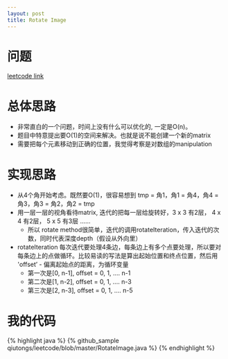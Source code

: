 ```yaml
---
layout: post
title: Rotate Image
---
```


# 问题
[leetcode link](https://leetcode.com/problems/rotate-image/description/)

# 总体思路
- 非常直白的一个问题，时间上没有什么可以优化的, 一定是O(n)。
- 题目中特意提出要O(1)的空间来解决。也就是说不能创建一个新的matrix
- 需要把每个元素移动到正确的位置，我觉得考察是对数组的manipulation

# 实现思路
- 从4个角开始考虑。既然要O(1)，很容易想到 tmp = 角1，角1 = 角4，角4 = 角3，角3 = 角2，角2 = tmp 
- 用一层一层的视角看待matrix, 迭代的把每一层给旋转好，3 x 3 有2层， 4 x 4 有2层， 5 x 5 有3层 ......  
    - 所以 rotate method很简单，迭代的调用rotateIteration，传入迭代的次数，同时代表深度depth（假设从外向里）
- rotateIteration 每次迭代要处理4条边，每条边上有多个点要处理，所以要对每条边上的点做循环。比较易读的写法是算出起始位置和终点位置，然后用 'offset’ - 偏离起始点的距离，为循环变量
    - 第一次是[0, n-1], offset = 0, 1, .... n-1
    - 第二次是[1, n-2], offset = 0, 1, .... n-3
    - 第三次是[2, n-3], offset = 0, 1, .... n-5

# 我的代码

{% highlight java %}
{% github_sample qiutongs/leetcode/blob/master/RotateImage.java %}
{% endhighlight %}